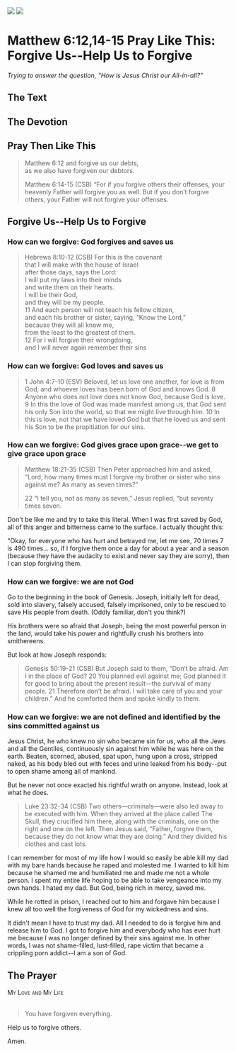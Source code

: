 <img class="intro-right" src="/images/art-matthew.jpg">

<img class="intro-right" src="/images/art-matthew.jpg">

# Matthew 6:12,14-15 Pray Like This: Forgive Us--Help Us to Forgive

*Trying to answer the question, "How is Jesus Christ our All-in-all?"*

## The Text

## The Devotion
## Pray Then Like This

>Matthew 6:12 and forgive us our debts,  
>as we also have forgiven our debtors.
>
>Matthew 6:14-15 (CSB) “For if you forgive others their offenses, your heavenly Father will forgive you as well. But if you don’t forgive others, your Father will not forgive your offenses.

## Forgive Us--Help Us to Forgive

### How can we forgive: God forgives and saves us

>Hebrews 8:10-12 (CSB) For this is the covenant  
>that I will make with the house of Israel  
>after those days, says the Lord:  
>I will put my laws into their minds  
>and write them on their hearts.  
>I will be their God,  
>and they will be my people.  
>11 And each person will not teach his fellow citizen,  
>and each his brother or sister, saying, “Know the Lord,”  
>because they will all know me,  
>from the least to the greatest of them.  
>12 For I will forgive their wrongdoing,  
>and I will never again remember their sins

### How can we forgive: God loves and saves us 

>1 John 4:7-10 (ESV) Beloved, let us love one another, for love is from God, and whoever loves has been born of God and knows God. 8 Anyone who does not love does not know God, because God is love. 9 In this the love of God was made manifest among us, that God sent his only Son into the world, so that we might live through him. 10 In this is love, not that we have loved God but that he loved us and sent his Son to be the propitiation for our sins.

### How can we forgive: God gives grace upon grace--we get to give grace upon grace

>Matthew 18:21-35 (CSB) Then Peter approached him and asked, “Lord, how many times must I forgive my brother or sister who sins against me? As many as seven times?”
>
>22 “I tell you, not as many as seven,” Jesus replied, “but seventy times seven.

Don't be like me and try to take this literal. When I was first saved by God, all of this anger and bitterness came to the surface. I actually thought this:

"Okay, for everyone who has hurt and betrayed me, let me see, 70 times 7 is 490 times... so, if I forgive them once a day for about a year and a season (because they have the audacity to exist and never say they are sorry), then I can stop forgiving them.

###  How can we forgive: we are not God

Go to the beginning in the book of Genesis. Joseph, initially left for dead, sold into slavery, falsely accused, falsely imprisoned, only to be rescued to save His people from death. (Oddly familiar, don't you think?)

His brothers were so afraid that Joseph, being the most powerful person in the land, would take his power and rightfully crush his brothers into smithereens.

But look at how Joseph responds:

>Genesis 50:19-21 (CSB) But Joseph said to them, “Don’t be afraid. Am I in the place of God? 20 You planned evil against me; God planned it for good to bring about the present result—the survival of many people. 21 Therefore don’t be afraid. I will take care of you and your children.” And he comforted them and spoke kindly to them.

###  How can we forgive: we are not defined and identified by the sins committed against us

Jesus Christ, he who knew no sin who became sin for us, who all the Jews and all the Gentiles, continuously sin against him while he was here on the earth. Beaten, scorned, abused, spat upon, hung upon a cross, stripped naked, as his body bled out with feces and urine leaked from his body--put to open shame among all of mankind.

But he never not once exacted his rightful wrath on anyone. Instead, look at what he does.

>Luke 23:32-34 (CSB) Two others—criminals—were also led away to be executed with him. When they arrived at the place called The Skull, they crucified him there, along with the criminals, one on the right and one on the left. Then Jesus said, “Father, forgive them, because they do not know what they are doing.” And they divided his clothes and cast lots.

I can remember for most of my life how I would so easily be able kill my dad with my bare hands because he raped and molested me. I wanted to kill him because he shamed me and humiliated me and made me not a whole person. I spent my entire life hoping to be able to take vengeance into my own hands. I hated my dad. But God, being rich in mercy, saved me.

While he rotted in prison, I reached out to him and forgave him because I knew all too well the forgiveness of God for my wickedness and sins.

It didn't mean I have to trust my dad. All I needed to do is forgive him and release him to God. I got to forgive him and everybody who has ever hurt me because I was no longer defined by their sins against me. In other words, I was not shame-filled, lust-filled, rape victim that became a crippling porn addict--I am a son of God.

## The Prayer

<div style="font-variant: small-caps;">
My Love and My Life
</div>
&nbsp;

>You have forgiven everything.

Help us to forgive others.

Amen.
